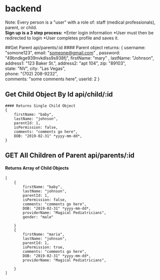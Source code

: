 # backend
Note: Every person is a "user" with a role of: staff (medical professionals), parent, or child.  
**Sign up is a 3 step process:**
*Enter login information
*User must then be redirected to login
*User completes profile and saves it.  

##Get Parent api/parents/:id
    #### Parent object returns:
    {
        username: "somone123", 
        email: "someone@gmail.com" , 
        password: "49bndkge939nvkdlss9s938fj", 
        firstName: "mary" , 
        lastName: "Johnson", 
        address1: "123 Baker St.", 
        address2: "apt 104", 
        zip: "89103",   
        state: "NV", 
        city: "Las Vegas",  
        phone: "(702) 208-9232",  
        comments: "some comments here",
        userId: 2
    }

    

## Get Child Object By Id api/child/:id
    #### Returns Single Child Object
    {
        firstName: "baby", 
        lastName: "johnson", 
        parentId: 1, 
        isPermission: false,
        comments: "comments go here", 
        DOB: "2019-02-31" *yyyy-mm-dd*,
    }

## GET All Children of Parent api/parents/:id
#### Returns Array of Child Objects
    [
        {
            firstName: "baby", 
            lastName: "johnson", 
            parentId: 1, 
            isPermission: false,
            comments: "comments go here", 
            DOB: "2019-02-31" *yyyy-mm-dd*,
            providerName: "Magical Pediatricians", 
            gender: "male"
            
        }
        {
            firstName: "maria", 
            lastName: "johnson", 
            parentId: 1, 
            isPermission: true,
            comments: "comments go here", 
            DOB: "2019-02-31" *yyyy-mm-dd*,
            providerName: "Magical Pediatricians", 
            
        }
    ]
